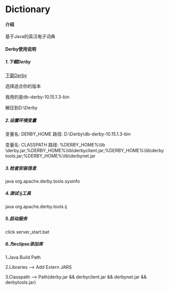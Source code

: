 # Dictionary

#### 介绍
基于Java的英汉电子词典

#### Derby使用说明
##### 1.下载Derby
[下载Derby](http://db.apache.org/derby/derby_downloads.html)

选择适合你的版本

我用的是db-derby-10.15.1.3-bin

解压到D:\Derby

##### 2.设置环境变量

变量名: DERBY_HOME
路径: D:\Derby\db-derby-10.15.1.3-bin

变量名: CLASSPATH
路径: %DERBY_HOME%\lib \derby.jar;%DERBY_HOME%\lib\derbyclient.jar;%DERBY_HOME%\lib\derbytools.jar;%DERBY_HOME%\lib\derbynet.jar

##### 3.检查安装信息

java org.apache.derby.tools.sysinfo

##### 4.测试 ij工具

java org.apache.derby.tools.ij

##### 5.启动服务

click server_start.bat

##### 6.为eclipse添加库

1.Java Build Path

2.Libraries -->  Add Extern JARS

3.Classpath -->  Path(derby.jar && derbyclient.jar && derbynet.jar && derbytools.jar)